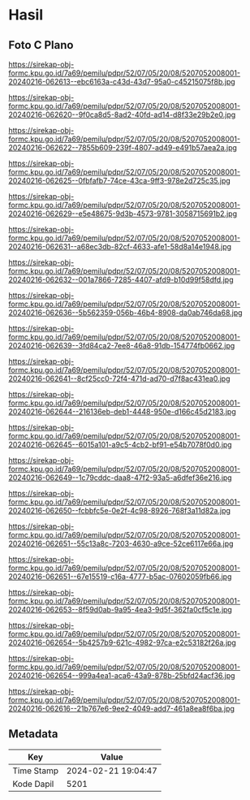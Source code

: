 # Hasil

## Foto C Plano

https://sirekap-obj-formc.kpu.go.id/7a69/pemilu/pdpr/52/07/05/20/08/5207052008001-20240216-062613--ebc6163a-c43d-43d7-95a0-c45215075f8b.jpg

https://sirekap-obj-formc.kpu.go.id/7a69/pemilu/pdpr/52/07/05/20/08/5207052008001-20240216-062620--9f0ca8d5-8ad2-40fd-ad14-d8f33e29b2e0.jpg

https://sirekap-obj-formc.kpu.go.id/7a69/pemilu/pdpr/52/07/05/20/08/5207052008001-20240216-062622--7855b609-239f-4807-ad49-e491b57aea2a.jpg

https://sirekap-obj-formc.kpu.go.id/7a69/pemilu/pdpr/52/07/05/20/08/5207052008001-20240216-062625--0fbfafb7-74ce-43ca-9ff3-978e2d725c35.jpg

https://sirekap-obj-formc.kpu.go.id/7a69/pemilu/pdpr/52/07/05/20/08/5207052008001-20240216-062629--e5e48675-9d3b-4573-9781-3058715691b2.jpg

https://sirekap-obj-formc.kpu.go.id/7a69/pemilu/pdpr/52/07/05/20/08/5207052008001-20240216-062631--a68ec3db-82cf-4633-afe1-58d8a14e1948.jpg

https://sirekap-obj-formc.kpu.go.id/7a69/pemilu/pdpr/52/07/05/20/08/5207052008001-20240216-062632--001a7866-7285-4407-afd9-b10d99f58dfd.jpg

https://sirekap-obj-formc.kpu.go.id/7a69/pemilu/pdpr/52/07/05/20/08/5207052008001-20240216-062636--5b562359-056b-46b4-8908-da0ab746da68.jpg

https://sirekap-obj-formc.kpu.go.id/7a69/pemilu/pdpr/52/07/05/20/08/5207052008001-20240216-062639--3fd84ca2-7ee8-46a8-91db-154774fb0662.jpg

https://sirekap-obj-formc.kpu.go.id/7a69/pemilu/pdpr/52/07/05/20/08/5207052008001-20240216-062641--8cf25cc0-72f4-471d-ad70-d7f8ac431ea0.jpg

https://sirekap-obj-formc.kpu.go.id/7a69/pemilu/pdpr/52/07/05/20/08/5207052008001-20240216-062644--216136eb-deb1-4448-950e-d166c45d2183.jpg

https://sirekap-obj-formc.kpu.go.id/7a69/pemilu/pdpr/52/07/05/20/08/5207052008001-20240216-062645--6015a101-a9c5-4cb2-bf91-e54b7078f0d0.jpg

https://sirekap-obj-formc.kpu.go.id/7a69/pemilu/pdpr/52/07/05/20/08/5207052008001-20240216-062649--1c79cddc-daa8-47f2-93a5-a6dfef36e216.jpg

https://sirekap-obj-formc.kpu.go.id/7a69/pemilu/pdpr/52/07/05/20/08/5207052008001-20240216-062650--fcbbfc5e-0e2f-4c98-8926-768f3a11d82a.jpg

https://sirekap-obj-formc.kpu.go.id/7a69/pemilu/pdpr/52/07/05/20/08/5207052008001-20240216-062651--55c13a8c-7203-4630-a9ce-52ce6117e66a.jpg

https://sirekap-obj-formc.kpu.go.id/7a69/pemilu/pdpr/52/07/05/20/08/5207052008001-20240216-062651--67e15519-c16a-4777-b5ac-07602059fb66.jpg

https://sirekap-obj-formc.kpu.go.id/7a69/pemilu/pdpr/52/07/05/20/08/5207052008001-20240216-062653--8f59d0ab-9a95-4ea3-9d5f-362fa0cf5c1e.jpg

https://sirekap-obj-formc.kpu.go.id/7a69/pemilu/pdpr/52/07/05/20/08/5207052008001-20240216-062654--5b4257b9-621c-4982-97ca-e2c53182f26a.jpg

https://sirekap-obj-formc.kpu.go.id/7a69/pemilu/pdpr/52/07/05/20/08/5207052008001-20240216-062654--999a4ea1-aca6-43a9-878b-25bfd24acf36.jpg

https://sirekap-obj-formc.kpu.go.id/7a69/pemilu/pdpr/52/07/05/20/08/5207052008001-20240216-062616--21b767e6-9ee2-4049-add7-461a8ea8f6ba.jpg


## Metadata

| Key        | Value               |
| ---------- | ------------------- |
| Time Stamp | 2024-02-21 19:04:47 |
| Kode Dapil | 5201                |



